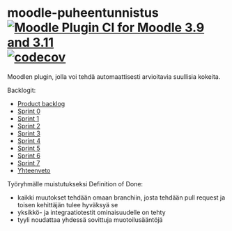 # moodle-puheentunnistus [![Moodle Plugin CI for Moodle 3.9 and 3.11](https://github.com/aalto-speech/moodle-puheentunnistus/actions/workflows/ci_moodle.yml/badge.svg)](https://github.com/aalto-speech/moodle-puheentunnistus/actions/workflows/ci_moodle.yml)[![codecov](https://codecov.io/gh/aalto-speech/moodle-puheentunnistus/branch/main/graph/badge.svg?token=TC3ZZJNEQO)](https://codecov.io/gh/aalto-speech/moodle-puheentunnistus)
Moodlen plugin, jolla voi tehdä automaattisesti arvioitavia suullisia kokeita.

Backlogit:
* [Product backlog](https://docs.google.com/spreadsheets/d/e/2PACX-1vSyJX3XVfLA_2HlEqoWGl3um9CbgwaTjh3X5zPfteLKH2FeCdxVfsRZ9UbdAnb6JOfwZeRlMQrpNUDv/pubhtml?gid=1&single=true)
* [Sprint 0](https://docs.google.com/spreadsheets/d/e/2PACX-1vSyJX3XVfLA_2HlEqoWGl3um9CbgwaTjh3X5zPfteLKH2FeCdxVfsRZ9UbdAnb6JOfwZeRlMQrpNUDv/pubhtml?gid=7&single=true)
* [Sprint 1](https://docs.google.com/spreadsheets/d/e/2PACX-1vSyJX3XVfLA_2HlEqoWGl3um9CbgwaTjh3X5zPfteLKH2FeCdxVfsRZ9UbdAnb6JOfwZeRlMQrpNUDv/pubhtml?gid=1860041918&single=true)
* [Sprint 2](https://docs.google.com/spreadsheets/d/e/2PACX-1vSyJX3XVfLA_2HlEqoWGl3um9CbgwaTjh3X5zPfteLKH2FeCdxVfsRZ9UbdAnb6JOfwZeRlMQrpNUDv/pubhtml?gid=1432829582&single=true)
* [Sprint 3](https://docs.google.com/spreadsheets/d/e/2PACX-1vSyJX3XVfLA_2HlEqoWGl3um9CbgwaTjh3X5zPfteLKH2FeCdxVfsRZ9UbdAnb6JOfwZeRlMQrpNUDv/pubhtml?gid=38720847&single=true)
* [Sprint 4](https://docs.google.com/spreadsheets/d/e/2PACX-1vSyJX3XVfLA_2HlEqoWGl3um9CbgwaTjh3X5zPfteLKH2FeCdxVfsRZ9UbdAnb6JOfwZeRlMQrpNUDv/pubhtml?gid=1809034655&single=true)
* [Sprint 5](https://docs.google.com/spreadsheets/d/e/2PACX-1vSyJX3XVfLA_2HlEqoWGl3um9CbgwaTjh3X5zPfteLKH2FeCdxVfsRZ9UbdAnb6JOfwZeRlMQrpNUDv/pubhtml?gid=978372491&single=true)
* [Sprint 6](https://docs.google.com/spreadsheets/d/e/2PACX-1vSyJX3XVfLA_2HlEqoWGl3um9CbgwaTjh3X5zPfteLKH2FeCdxVfsRZ9UbdAnb6JOfwZeRlMQrpNUDv/pubhtml?gid=1830063881&single=true)
* [Sprint 7](https://docs.google.com/spreadsheets/d/e/2PACX-1vSyJX3XVfLA_2HlEqoWGl3um9CbgwaTjh3X5zPfteLKH2FeCdxVfsRZ9UbdAnb6JOfwZeRlMQrpNUDv/pubhtml?gid=521949607&single=true)
* [Yhteenveto](https://docs.google.com/spreadsheets/d/e/2PACX-1vSyJX3XVfLA_2HlEqoWGl3um9CbgwaTjh3X5zPfteLKH2FeCdxVfsRZ9UbdAnb6JOfwZeRlMQrpNUDv/pubhtml?gid=864912675&single=true)


Työryhmälle muistutukseksi Definition of Done:
* kaikki muutokset tehdään omaan branchiin, josta tehdään pull request ja toisen kehittäjän tulee hyväksyä se
* yksikkö- ja integraatiotestit ominaisuudelle on tehty
* tyyli noudattaa yhdessä sovittuja muotoilusääntöjä